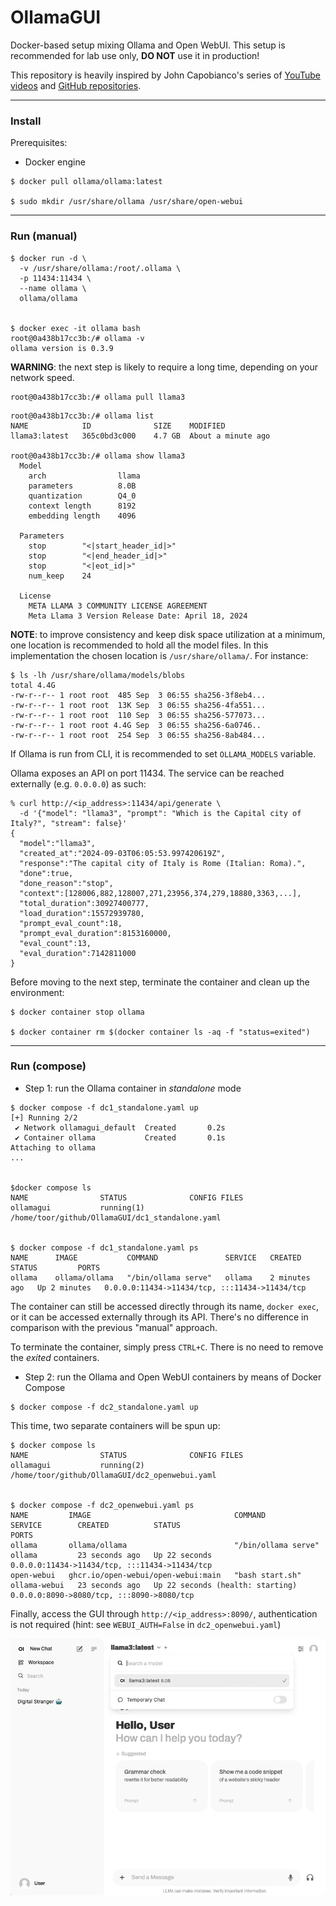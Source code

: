 # OllamaGUI
Docker-based setup mixing Ollama and Open WebUI. This setup is recommended for lab use only, **DO NOT** use it in production!

This repository is heavily inspired by John Capobianco's series of [YouTube videos](https://www.youtube.com/@johncapobianco2527) and [GitHub repositories](https://github.com/automateyournetwork).

---

### Install
Prerequisites:
- Docker engine

```
$ docker pull ollama/ollama:latest

$ sudo mkdir /usr/share/ollama /usr/share/open-webui
```

---

### Run (manual)
```
$ docker run -d \
  -v /usr/share/ollama:/root/.ollama \
  -p 11434:11434 \
  --name ollama \
  ollama/ollama


$ docker exec -it ollama bash
root@0a438b17cc3b:/# ollama -v
ollama version is 0.3.9
```

**WARNING**: the next step is likely to require a long time, depending on your network speed.
```
root@0a438b17cc3b:/# ollama pull llama3
```

```
root@0a438b17cc3b:/# ollama list
NAME         	ID          	SIZE  	MODIFIED
llama3:latest	365c0bd3c000	4.7 GB	About a minute ago

root@0a438b17cc3b:/# ollama show llama3
  Model
  	arch            	llama
  	parameters      	8.0B
  	quantization    	Q4_0
  	context length  	8192
  	embedding length	4096

  Parameters
  	stop    	"<|start_header_id|>"
  	stop    	"<|end_header_id|>"
  	stop    	"<|eot_id|>"
  	num_keep	24

  License
  	META LLAMA 3 COMMUNITY LICENSE AGREEMENT
  	Meta Llama 3 Version Release Date: April 18, 2024
```

**NOTE**: to improve consistency and keep disk space utilization at a minimum, one location is recommended to hold all the model files. In this implementation the chosen location is `/usr/share/ollama/`. For instance:
```
$ ls -lh /usr/share/ollama/models/blobs
total 4.4G
-rw-r--r-- 1 root root  485 Sep  3 06:55 sha256-3f8eb4...
-rw-r--r-- 1 root root  13K Sep  3 06:55 sha256-4fa551...
-rw-r--r-- 1 root root  110 Sep  3 06:55 sha256-577073...
-rw-r--r-- 1 root root 4.4G Sep  3 06:55 sha256-6a0746..
-rw-r--r-- 1 root root  254 Sep  3 06:55 sha256-8ab484...
```
If Ollama is run from CLI, it is recommended to set `OLLAMA_MODELS` variable.


Ollama exposes an API on port 11434. The service can be reached externally (e.g. `0.0.0.0`) as such:
```
% curl http://<ip_address>:11434/api/generate \
  -d '{"model": "llama3", "prompt": "Which is the Capital city of Italy?", "stream": false}'
{
  "model":"llama3",
  "created_at":"2024-09-03T06:05:53.997420619Z",
  "response":"The capital city of Italy is Rome (Italian: Roma).",
  "done":true,
  "done_reason":"stop",
  "context":[128006,882,128007,271,23956,374,279,18880,3363,...],
  "total_duration":30927400777,
  "load_duration":15572939780,
  "prompt_eval_count":18,
  "prompt_eval_duration":8153160000,
  "eval_count":13,
  "eval_duration":7142811000
}
```

Before moving to the next step, terminate the container and clean up the environment:
```
$ docker container stop ollama

$ docker container rm $(docker container ls -aq -f "status=exited")
```

---

### Run (compose)
- Step 1: run the Ollama container in _standalone_ mode
```
$ docker compose -f dc1_standalone.yaml up
[+] Running 2/2
 ✔ Network ollamagui_default  Created       0.2s
 ✔ Container ollama           Created       0.1s
Attaching to ollama
...


$docker compose ls
NAME                STATUS              CONFIG FILES
ollamagui           running(1)          /home/toor/github/OllamaGUI/dc1_standalone.yaml


$ docker compose -f dc1_standalone.yaml ps
NAME      IMAGE           COMMAND               SERVICE   CREATED         STATUS         PORTS
ollama    ollama/ollama   "/bin/ollama serve"   ollama    2 minutes ago   Up 2 minutes   0.0.0.0:11434->11434/tcp, :::11434->11434/tcp
```

The container can still be accessed directly through its name, `docker exec`, or it can be accessed externally through its API. There's no difference in comparison with the previous "manual" approach.

To terminate the container, simply press `CTRL+C`. There is no need to remove the _exited_ containers.<br/>

- Step 2: run the Ollama and Open WebUI containers by means of Docker Compose
```
$ docker compose -f dc2_standalone.yaml up
```

This time, two separate containers will be spun up:
```
$ docker compose ls
NAME                STATUS              CONFIG FILES
ollamagui           running(2)          /home/toor/github/OllamaGUI/dc2_openwebui.yaml


$ docker compose -f dc2_openwebui.yaml ps
NAME         IMAGE                                COMMAND               SERVICE        CREATED          STATUS                             PORTS
ollama       ollama/ollama                        "/bin/ollama serve"   ollama         23 seconds ago   Up 22 seconds                      0.0.0.0:11434->11434/tcp, :::11434->11434/tcp
open-webui   ghcr.io/open-webui/open-webui:main   "bash start.sh"       ollama-webui   23 seconds ago   Up 22 seconds (health: starting)   0.0.0.0:8090->8080/tcp, :::8090->8080/tcp
```

Finally, access the GUI through `http://<ip_address>:8090/`, authentication is not required (hint: see `WEBUI_AUTH=False` in `dc2_openwebui.yaml`)<br/>

![Sample GUI screenshot](./assets/GUI.png)

